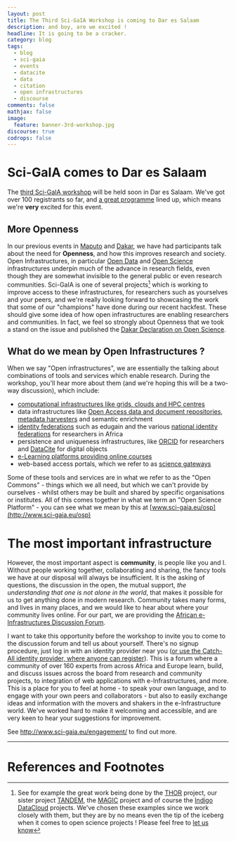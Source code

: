 ```yaml
---
layout: post
title: The Third Sci-GaIA Workshop is coming to Dar es Salaam
description: and boy, are we excited !
headline: It is going to be a cracker.
category: blog
tags:
  - blog
  - sci-gaia
  - events
  - datacite
  - data
  - citation
  - open infrastructures
  - discourse
comments: false
mathjax: false
image:
  feature: banner-3rd-workshop.jpg
discourse: true
codrops: false
---
```


# Sci-GaIA comes to Dar es Salaam

The [third Sci-GaIA workshop](http://www.sci-gaia.eu/3rd-sci-gaia-workshop-dar-es-salaam-tanzania-september-5-2016-register-now/) will be held soon in Dar es Salaam. We've got over 100 registrants so far, and [a great programme](https://agenda.ct.infn.it/event/1233/) lined up, which means we're **very** excited for this event.


## More Openness

In our previous events in [Maputo]() and [Dakar](), we have had participants talk about the need for **Openness**, and how this improves research and society. Open Infrastructures, in particular [Open Data](http://www.sci-gaia.eu/osp-od/) and [Open Science](http://www.sci-gaia.eu/osp-oscience/) infrastructures underpin much of the advance in research fields, even though they are somewhat invisible to the general public or even research communities. Sci-GaIA is one of several projects[^OtherProjects] which is working to improve access to these infrastructures, for researchers such as yourselves and your peers, and we're really looking forward to showcasing the work that some of our "champions" have done during our recent hackfest. These should give some idea of how open infrastructures are enabling researchers and communities. In fact, we feel so strongly about Openness that we took a stand on the issue and published the [Dakar Declaration on Open Science](http://www.sci-gaia.eu/dakar-declaration/).


## What do we mean by Open Infrastructures ?

When we say "Open infrastructures", we are essentially the talking about combinations of tools and services which enable research. During the workshop, you'll hear more about them (and we're hoping this will be a two-way discussion), which include:

- [computational infrastructures like grids, clouds and HPC centres](http://www.sci-gaia.eu/osp-einfra/)
- data infrastructures like [Open Access data and document repositories](http://www.sci-gaia.eu/osp-oar/), [metadata harvesters](https://www.openaire.eu/) and semantic enrichment
- [identity federations](http://www.sci-gaia.eu/osp-fa/) such as edugain and the various [national identity federations](http://www.sci-gaia.eu/federated-services/) for researchers in Africa
- persistence and uniqueness infrastructures, like [ORCID](http://orcid.org) for researchers and [DataCite](http://www.datacite.org) for digital objects
- [e-Learning platforms providing online courses](http://www.sci-gaia.eu/osp-oc/)
- web-based access portals, which we refer to as [science gateways](http://www.sci-gaia.eu/osp-sg/)

Some of these tools and services are in what we refer to as the "Open Commons" - things which we all need, but which we can't provide by ourselves - whilst others may be built and shared by specific organisations or institutes. All of this comes together in what we term an "Open Science Platform" - you can see what we mean by this at [www.sci-gaia.eu/osp](http://www.sci-gaia.eu/osp)

# The most important infrastructure

However, the most important aspect is **community**, is people like you and I. Without people working together, collaborating and sharing, the fancy tools we have at our disposal will always be insufficient. It is the asking of questions, the discussion in the open, the mutual support, _the understanding that one is not alone in the world_, that makes it possible for us to get anything done in modern research. Community takes many forms, and lives in many places, and we would like to hear about where your community lives online. For our part, we are providing the [African e-Infrastructures Discussion Forum](http://discourse.sci-gaia.eu).

I want to take this opportunity before the workshop to invite you to come to the discussion forum and tell us about yourself. There's no signup procedure, just log in with an identity provider near you ([or use the Catch-All identity provider, where anyone can register](http://idpopen.garr.it/register)). This is a forum where a community of over 160 experts from across Africa and Europe learn, build, and discuss issues across the board from research and community projects, to integration of web applications with e-Infrastructures, and more. This is a place for you to feel at home - to speak your own language, and to engage with your own peers and collaborators - but also to easily exchange ideas and information with the movers and shakers in the e-Infrastructure world. We've worked hard to make it welcoming and accessible, and are very keen to hear your suggestions for improvement.

See <http://www.sci-gaia.eu/engagement/> to find out more.


------

# References and Footnotes

[^OtherProjects]: See for example the great work being done by the [THOR]() project, our sister project [TANDEM](), the [MAGIC]() project and of course the [Indigo DataCloud]() projects. We've chosen these examples since we work closely with them, but they are by no means even the tip of the iceberg when it comes to open science projects ! Please feel free to [let us know](http://discourse.sci-gaia.eu)
